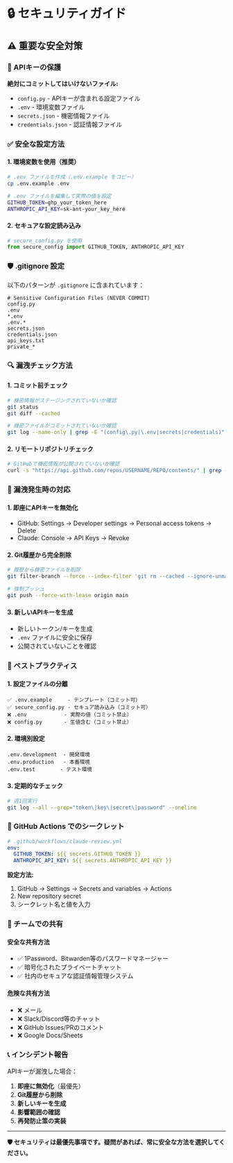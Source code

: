 # 🔒 セキュリティガイド

## ⚠️ 重要な安全対策

### 🚨 APIキーの保護

**絶対にコミットしてはいけないファイル:**
- `config.py` - APIキーが含まれる設定ファイル
- `.env` - 環境変数ファイル
- `secrets.json` - 機密情報ファイル
- `credentials.json` - 認証情報ファイル

### ✅ 安全な設定方法

#### 1. 環境変数を使用（推奨）
```bash
# .env ファイルを作成（.env.example をコピー）
cp .env.example .env

# .env ファイルを編集して実際の値を設定
GITHUB_TOKEN=ghp_your_token_here
ANTHROPIC_API_KEY=sk-ant-your_key_here
```

#### 2. セキュアな設定読み込み
```python
# secure_config.py を使用
from secure_config import GITHUB_TOKEN, ANTHROPIC_API_KEY
```

### 🛡️ .gitignore 設定

以下のパターンが `.gitignore` に含まれています：
```
# Sensitive Configuration Files (NEVER COMMIT)
config.py
.env
*.env
.env.*
secrets.json
credentials.json
api_keys.txt
private_*
```

### 🔍 漏洩チェック方法

#### 1. コミット前チェック
```bash
# 機密情報がステージングされていないか確認
git status
git diff --cached

# 機密ファイルがコミットされていないか確認
git log --name-only | grep -E "(config\.py|\.env|secrets|credentials)"
```

#### 2. リモートリポジトリチェック
```bash
# GitHubで機密情報が公開されていないか確認
curl -s "https://api.github.com/repos/USERNAME/REPO/contents/" | grep -E "(config\.py|\.env)"
```

### 🚨 漏洩発生時の対応

#### 1. 即座にAPIキーを無効化
- GitHub: Settings → Developer settings → Personal access tokens → Delete
- Claude: Console → API Keys → Revoke

#### 2. Git履歴から完全削除
```bash
# 履歴から機密ファイルを削除
git filter-branch --force --index-filter 'git rm --cached --ignore-unmatch config.py' --prune-empty --tag-name-filter cat -- --all

# 強制プッシュ
git push --force-with-lease origin main
```

#### 3. 新しいAPIキーを生成
- 新しいトークン/キーを生成
- `.env` ファイルに安全に保存
- 公開されていないことを確認

### 🎯 ベストプラクティス

#### 1. 設定ファイルの分離
```
✅ .env.example     - テンプレート（コミット可）
✅ secure_config.py - セキュア読み込み（コミット可）
❌ .env            - 実際の値（コミット禁止）
❌ config.py       - 生値含む（コミット禁止）
```

#### 2. 環境別設定
```
.env.development  - 開発環境
.env.production   - 本番環境
.env.test        - テスト環境
```

#### 3. 定期的なチェック
```bash
# 週1回実行
git log --all --grep="token\|key\|secret\|password" --oneline
```

### 📱 GitHub Actions でのシークレット

```yaml
# .github/workflows/claude-review.yml
env:
  GITHUB_TOKEN: ${{ secrets.GITHUB_TOKEN }}
  ANTHROPIC_API_KEY: ${{ secrets.ANTHROPIC_API_KEY }}
```

**設定方法:**
1. GitHub → Settings → Secrets and variables → Actions
2. New repository secret
3. シークレット名と値を入力

### 🔐 チームでの共有

#### 安全な共有方法
- ✅ 1Password、Bitwarden等のパスワードマネージャー
- ✅ 暗号化されたプライベートチャット
- ✅ 社内のセキュアな認証情報管理システム

#### 危険な共有方法
- ❌ メール
- ❌ Slack/Discord等のチャット
- ❌ GitHub Issues/PRのコメント
- ❌ Google Docs/Sheets

### 📞 インシデント報告

APIキーが漏洩した場合：
1. **即座に無効化**（最優先）
2. **Git履歴から削除**
3. **新しいキーを生成**
4. **影響範囲の確認**
5. **再発防止策の実装**

---

**🛡️ セキュリティは最優先事項です。疑問があれば、常に安全な方法を選択してください。**